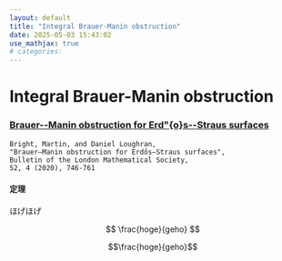 ```yaml
---
layout: default
title: "Integral Brauer-Manin obstruction"
date: 2025-05-03 15:43:02
use_mathjax: true
# categories:
---
```


# Integral Brauer-Manin obstruction

### [Brauer--Manin obstruction for Erd\"{o}s--Straus surfaces](https://doi.org/10.1112/blms.12374)
```
Bright, Martin, and Daniel Loughran, 
"Brauer–Manin obstruction for Erdős–Straus surfaces",
Bulletin of the London Mathematical Society,
52, 4 (2020), 746-761
```

#### 定理
ほげほげ

$$
\frac{hoge}{geho}
$$

```math
\frac{hoge}{geho}
```
